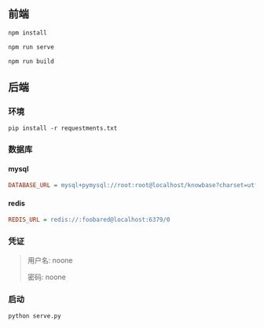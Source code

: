 ## 前端

```js
npm install
```

```js
npm run serve
```

```
npm run build
```

## 后端

### 环境

```shell
pip install -r requestments.txt
```

### 数据库

#### mysql

```ini
DATABASE_URL = mysql+pymysql://root:root@localhost/knowbase?charset=utf8mb4
```

#### redis

```ini
REDIS_URL = redis://:foobared@localhost:6379/0
```

### 凭证

> 用户名:	noone
>
> 密码:	noone

### 启动

```shell
python serve.py
```
